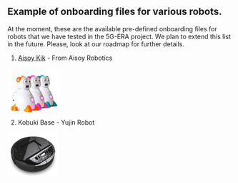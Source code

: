 ## Example of onboarding files for various robots.

At the moment, these are the available pre-defined onboarding files for robots that we have tested in the 5G-ERA project. We plan to extend this list in the future. Please, look at our roadmap for further details.

1) [Aisoy Kik](https://github.com/5G-ERA/middleware/blob/main/src/Common/Onboarding/RobotsExamples/AisoyKiK.json) - From Aisoy Robotics  

  <img src="img/Aisoy.png" height="100rm" align="center" />












2) Kobuki Base - Yujin Robot
  <img src="img/kobuki.png" height="100rm" align="center" />
